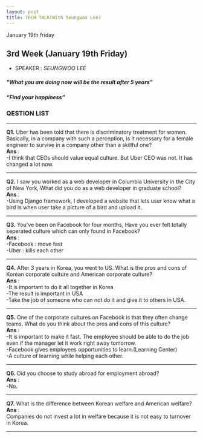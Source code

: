 ```yaml
---
layout: post
title: TECH TALK(With Seungwoo Lee)
---
```


January 19th friday

## 3rd Week (January 19th Friday)
- SPEAKER : *SEUNGWOO LEE* <br> 
##### *"What you are doing now will be the result after 5 years"* <br>
##### *“Find your happiness”* <br>

### QESTION LIST <br> 

***

**Q1.** Uber has been told that there is discriminatory treatment for women. Basically, in a company with such a perception, is it necessary for a female engineer to survive in a company other than a skillful one?<br> 
**Ans** : <br>
-I think that CEOs should value equal culture. But Uber CEO was not. It has changed a lot now.<br>

***

**Q2.** I saw you worked as a web developer in Columbia University in the City of New York, What did you do as a web developer in graduate school?<br>
**Ans** :  <br> 
-Using Django framework, I developed a website that lets user know what a bird is when user take a picture of a bird and upload it.<br>

***

**Q3.** You’ve been on Facebook for four months, Have you ever felt totally seperated culture which can only found in Facebook? <br>
**Ans** : <br> 
-Facebook : move fast <br>
-Uber : kills each other<br>

***

**Q4.** After 3 years in Korea, you went to US. What is the pros and cons of Korean corporate culture and American corporate culture?
<br>
**Ans** : <br> 
-It is important to do it all together in Korea<br>
-The result is important in USA<br>
-Take the job of someone who can not do it and give it to others in USA. <br>

***

**Q5.** One of the corporate cultures on Facebook is that they often change teams. What do you think about the pros and cons of this culture?<br>
**Ans** : <br> 
-It is important to make it fast. The employee should be able to do the job even if the manager let it work right away tomorrow.<br>
-Facebook gives employees opportunities to learn.(Learning Center)<br>
-A culture of learning while helping each other.<br>

***

**Q6.** Did you choose to study abroad for employment abroad?<br>
**Ans** : <br> 
-No.<br>
***

**Q7.** What is the difference between Korean welfare and American welfare?<br>
**Ans** : <br> 
Companies do not invest a lot in welfare because it is not easy to turnover in Korea. <br>

***